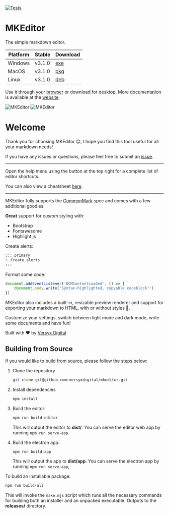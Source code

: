 [![Tests](https://github.com/versyxdigital/mkeditor/actions/workflows/tests.yml/badge.svg)](https://github.com/versyxdigital/mkeditor/actions/workflows/tests.yml)

# MKEditor

The simple markdown editor.

| Platform    | Stable  | Download  |
| --------    | ------- | -------   |
| Windows     | v3.1.0  | [exe](https://github.com/versyxdigital/mkeditor/releases/download/v3.1.0/mkeditor-setup-v3.1.0-x86_64.zip) |
| MacOS       | v3.1.0  | [pkg](https://github.com/versyxdigital/mkeditor/releases/download/v3.1.0/mkeditor-setup-v3.1.0_x86_64.pkg) |
| Linux       | v3.1.0  | [deb](https://github.com/versyxdigital/mkeditor/releases/download/v3.1.0/mkeditor-setup-v3.1.0_amd64.deb)  |

Use it through your [browser](https://versyxdigital.github.io/mkeditor/web/) or download for desktop. More documentation is available at the [website](https://versyxdigital.github.io/mkeditor).

![MKEditor](https://versyxdigital.github.io/mkeditor/assets/demo-dark.png)
![MKEditor](https://versyxdigital.github.io/mkeditor/assets/demo.png)

# Welcome

Thank you for choosing MKEditor 😊, I hope you find this tool useful for all your markdown needs!

If you have any issues or questions, please feel free to submit an [issue](https://github.com/versyxdigital/mkeditor/issues).

---

Open the help menu using the button at the top right for a complete list of editor shortcuts.

You can also view a cheatsheet [here](https://versyxdigital.github.io/mkeditor/shortcuts).

---

MKEditor fully supports the [CommonMark](https://commonmark.org/) spec and comes with a few additional goodies.

**Great** support for _custom_ styling with:

- Bootstrap
- Fontawesome
- Highlight.js

Create alerts:

```md
::: primary
✨ Create alerts
:::
```

Format some code:

```javascript
document.addEventListener('DOMContentLoaded', () => {
    document.body.write('Syntax-highlighted, copyable codeblock!')
})
```

MKEditor also includes a built-in, resizable preview renderer and support for exporting your markdown to HTML, with or without styles 🚀.

Customize your settings, switch between light mode and dark mode, write some documents and have fun!

Built with ❤️ by [Versyx Digital](https://github.com/versyxdigital)

## Building from Source

If you would like to build from source, please follow the steps below:

1. Clone the repository
    ```sh
    git clone git@github.com:versyxdigital/mkeditor.git
    ```

2. Install dependencies
    ```sh
    npm install
    ```

3. Build the editor:
    ```sh
    npm run build-editor
    ```
    This will output the editor to **dist/**. You can serve the editor web app by running `npm run serve-app`.
4. Build the electron app:
    ```sh
    npm run build-app
    ```
    This will output the app to **dist/app**. You can serve the electron app by running `npm run serve-app`,

To build an installable package:

```sh
npm run build-all
```

This will invoke the `make.mjs` script which runs all the necessary commands for building both an installer and an unpacked executable. Outputs to the **releases/** directory.

